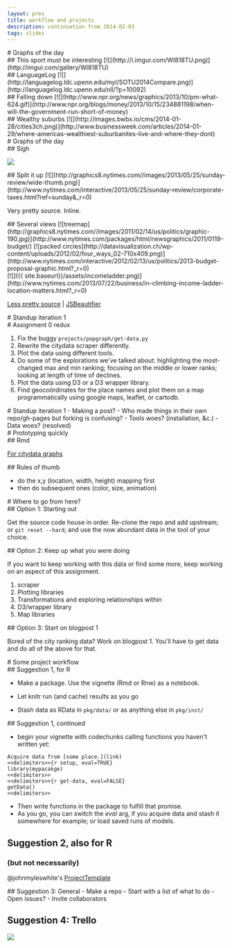 ```yaml
---
layout: pres
title: workflow and projects
description: continuation from 2014-02-03
tags: slides
---
```

<section>
	<section>
# Graphs of the day
</section>
	<section>
## This sport must be interesting
[![](http://i.imgur.com/WI818TU.png)](http://imgur.com/gallery/WI818TU)
</section>
	<section>
## LanguageLog
[![](http://languagelog.ldc.upenn.edu/myl/SOTU2014Compare.png)](http://languagelog.ldc.upenn.edu/nll/?p=10092)
</section>
	<section>
## Falling down
[![](http://www.npr.org/news/graphics/2013/10/pm-what-624.gif)](http://www.npr.org/blogs/money/2013/10/15/234881198/when-will-the-government-run-short-of-money)
</section>
	<section>
## Wealthy suburbs
[![](http://images.bwbx.io/cms/2014-01-28/cities3ch.png)](http://www.businessweek.com/articles/2014-01-29/where-americas-wealthiest-suburbanites-live-and-where-they-dont)		
</section>
</section>

<section>
	<section>
# Graphs of the day
</section>
	<section>
## Sigh

[![](http://m.chronicle.com/img/photos/biz/05-Delta-Cost-daily.gif)](http://m.chronicle.com/article/Administrator-Hiring-Drove-28-/144519/)
</section>
	<section>
## Split it up
[![](http://graphics8.nytimes.com//images/2013/05/25/sunday-review/wide-thumb.png)](http://www.nytimes.com/interactive/2013/05/25/sunday-review/corporate-taxes.html?ref=sunday&_r=0)

Very pretty source. Inline.
</section>
	<section>
## Several views
[![treemap](http://graphics8.nytimes.com//images/2011/02/14/us/politics/graphic-190.jpg)](http://www.nytimes.com/packages/html/newsgraphics/2011/0119-budget/)
[![packed circles](http://datavisualization.ch/wp-content/uploads/2012/02/four_ways_02-710x409.png)](http://www.nytimes.com/interactive/2012/02/13/us/politics/2013-budget-proposal-graphic.html?_r=0)
</section>
	<section>
[![]({{ site.baseurl}}/assets/incomeladder.png)](http://www.nytimes.com/2013/07/22/business/in-climbing-income-ladder-location-matters.html?_r=0)

[Less pretty source](http://graphics8.nytimes.com/newsgraphics/2013/07/02/inequality/assets/charts.min.js?01) | [JSBeautifier](http://jsbeautifier.org)
</section>
</section>

<section>
	<section>
# Standup iteration 1
</section>
	<section>
# Assignment 0 redux

1. Fix the buggy `projects/popgraph/get-data.py` 
2. Rewrite the citydata scraper differently.
3. Plot the data using different tools.
4. Do some of the explorations we've talked about: highlighting the most-changed max and min ranking; focusing on the middle or lower ranks; looking at length of time of declines.
5. Plot the data using D3 or a D3 wrapper library.
6. Find geocoördinates for the place names and plot them on a map programmatically using google maps, leaflet, or cartodb.

</section>
	<section>
# Standup iteration 1
- Making a post? 
  - Who made things in their own repo/gh-pages but forking is confusing?
- Tools woes? (installation, &c.)
- Data woes? (resolved)

</section>
</section>

<section>
	<section>
# Prototyping quickly
</section>
	<section>
## Rmd

[For citydata graphs](https://github.com/malecki/edav/tree/gh-pages/projects/popgraph)
</section>
	<section>
## Rules of thumb

- do the x,y (location, width, height) mapping first
- then do subsequent ones (color, size, animation)

</section>
</section>

<section>
	<section>
# Where to go from here?
</section>
	<section>
## Option 1: Starting out

Get the source code house in order. Re-clone the repo and add upstream; or `git reset --hard`; and use the now abundant data in the tool of your choice.
</section>
	<section>
## Option 2: Keep up what you were doing

If you want to keep working with this data or find some more, keep working on an aspect of this assignment.

1. scraper
2. Plotting libraries
4. Transformations and exploring relationships within
5. D3/wrapper library
6. Map libraries

</section>
	<section>
## Option 3: Start on blogpost 1

Bored of the city ranking data? Work on blogpost 1. You'll have to get data and do all of the above for that.
</section>
</section>


<section>
	<section>
# Some project workflow
</section>
	<section>
## Suggestion 1, for R

- Make a package. Use the vignette (Rmd or Rnw) as a notebook.

- Let knitr run (and cache) results as you go

- Stash data as RData in `pkg/data/` or as anything else in `pkg/inst/`

</section>
	<section>
## Suggestion 1, continued

- begin your vignette with codechunks calling functions you haven't written yet: 

```
Acquire data from [some place.](link)
<<delimiters>>{r setup, eval=TRUE}
library(mypacakge)
<<delimiters>>
<<delimiters>>{r get-data, eval=FALSE}
getData()
<<delimiters>>
```

- Then write functions in the package to fulfill that promise.
- As you go, you can switch the *eval* arg, if you acquire data and stash it somewhere for example; or load saved runs of models.
</section>	
	<section>

## Suggestion 2, also for R

### (but not necessarily)

@johnmyleswhite's [ProjectTemplate](http://projecttemplate.net)
</section>
	<section>
## Suggestion 3: General
- Make a repo
- Start with a list of what to do
- Open issues?
- Invite collaborators
</section>
	<section>

## Suggestion 4: Trello

[![](https://d2k1ftgv7pobq7.cloudfront.net/images/bd87ee916375920ae72dffadbb10d412/logo-blue-lg.png)](https://trello.com)
</section>
</section>
